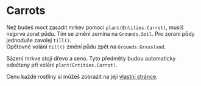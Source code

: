 # Carrots
Než budeš moct zasadit mrkev pomocí `plant(Entities.Carrot)`, musíš nejprve zorat půdu. Tím se změní zemina na `Grounds.Soil`. Pro zoraní půdy jednoduše zavolej `till()`.  
Opětovné volání `till()` změní půdu zpět na `Grounds.Grassland`.

Sázení mrkve stojí dřevo a seno. Tyto předměty budou automaticky odečteny při volání `plant(Entities.Carrot)`.

Cenu každé rostliny si můžeš zobrazit na její [vlastní stránce](objects/carrot).

